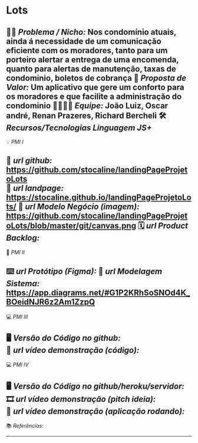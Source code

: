 # Lots
🙁🙂 _*Problema / Nicho:*_  Nos condomínio atuais, ainda á  necessidade de um comunicação eficiente com os moradores, tanto para um porteiro alertar a entrega de uma encomenda, quanto para alertas de manutenção, taxas de condominio, boletos de cobrança
🎁 _*Proposta de Valor:*_ Um aplicativo que gere um conforto para os moradores e que facilite a administração do condominio
🧑‍💻👩‍💻 _*Equipe:*_ João Luiz, Oscar andré, Renan Prazeres, Richard Bercheli
🛠️ _*Recursos/Tecnologias Linguagem JS+*_
-------------------
💡 *PMI I*

🔗 _*url github:*_ https://github.com/stocaline/landingPageProjetoLots  
🛬 _*url landpage:*_ https://stocaline.github.io/landingPageProjetoLots/
🤝 _*url Modelo Negócio (imagem):*_ https://github.com/stocaline/landingPageProjetoLots/blob/master/git/canvas.png
🗓️ _*url Product Backlog:*_ 
-------------------
📲 *PMI II*

⌨️ _*url Protótipo (Figma):*_ 
📝 _*url Modelagem Sistema:*_ https://app.diagrams.net/#G1P2KRhSoSNOd4K_BOeidNJR6z2Am1ZzpQ
-------------------
💻 *PMI III*

🖥️ _*Versão do Código no github:*_   
🎥 _*url vídeo demonstração (código):*_   
-------------------
💻 *PMI IV*

🖥️ _*Versão do Código no github/heroku/servidor:*_   
🎞️ _*url vídeo demonstração (pitch ideia):*_   
🎥 _*url vídeo demonstração (aplicação rodando):*_
-------------------
📚 *Referências:*

-------------------
